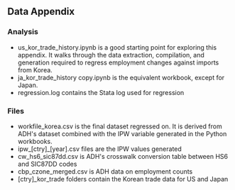## Data Appendix
### Analysis
- us_kor_trade_history.ipynb is a good starting point for exploring this appendix. It walks through the data extraction, compilation, and generation required to regress employment changes against imports from Korea.
- ja_kor_trade_history copy.ipynb is the equivalent workbook, except for Japan.
- regression.log contains the Stata log used for regression

### Files
- workfile_korea.csv is the final dataset regressed on. It is derived from ADH's dataset combined with the IPW variable generated in the Python workbooks.
- ipw_[ctry]_[year].csv files are the IPW values generated
- cw_hs6_sic87dd.csv is ADH's crosswalk conversion table between HS6 and SIC87DD codes
- cbp_czone_merged.csv is ADH data on employment counts
- [ctry]_kor_trade folders contain the Korean trade data for US and Japan